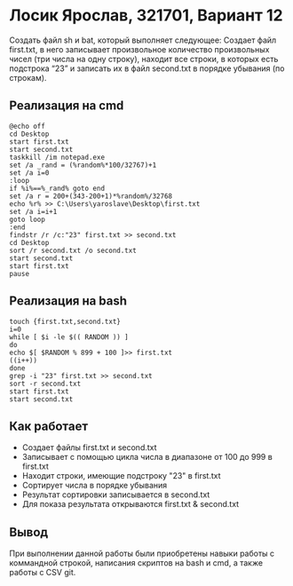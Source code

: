 # Лосик Ярослав, 321701, Вариант 12

Создать файл sh и bat, который выполняет следующее:
Создает файл first.txt, в него записывает произвольное количество произвольных чисел (три числа на одну строку),
находит все строки, в которых есть подстрока “23” и записать их в файл second.txt в порядке убывания (по строкам). 

## Реализация на cmd

```
@echo off
cd Desktop
start first.txt
start second.txt
taskkill /im notepad.exe
set /a _rand = (%random%*100/32767)+1
set /a i=0
:loop
if %i%==%_rand% goto end
set /a r = 200+(343-200+1)*%random%/32768
echo %r% >> C:\Users\yaroslave\Desktop\first.txt
set /a i=i+1
goto loop
:end
findstr /r /c:"23" first.txt >> second.txt
cd Desktop
sort /r second.txt /o second.txt
start second.txt
start first.txt 
pause
```

## Реализация на bash

```
touch {first.txt,second.txt}
i=0
while [ $i -le $(( RANDOM )) ]
do
echo $[ $RANDOM % 899 + 100 ]>> first.txt
((i++))
done
grep -i "23" first.txt >> second.txt
sort -r second.txt
start first.txt
start second.txt
```

## Как работает

- Создает файлы first.txt и second.txt
- Записывает с помощью цикла числа в диапазоне от 100 до 999 в first.txt
- Находит строки, имеющие подстроку "23" в first.txt
- Сортирует числа в порядке убывания
- Результат сортировки записывается в second.txt
- Для показа результата открываются first.txt & second.txt

## Вывод

При выполнении данной работы были приобретены навыки работы с коммандной строкой, написания скриптов на bash и cmd, а также работы с CSV git.
